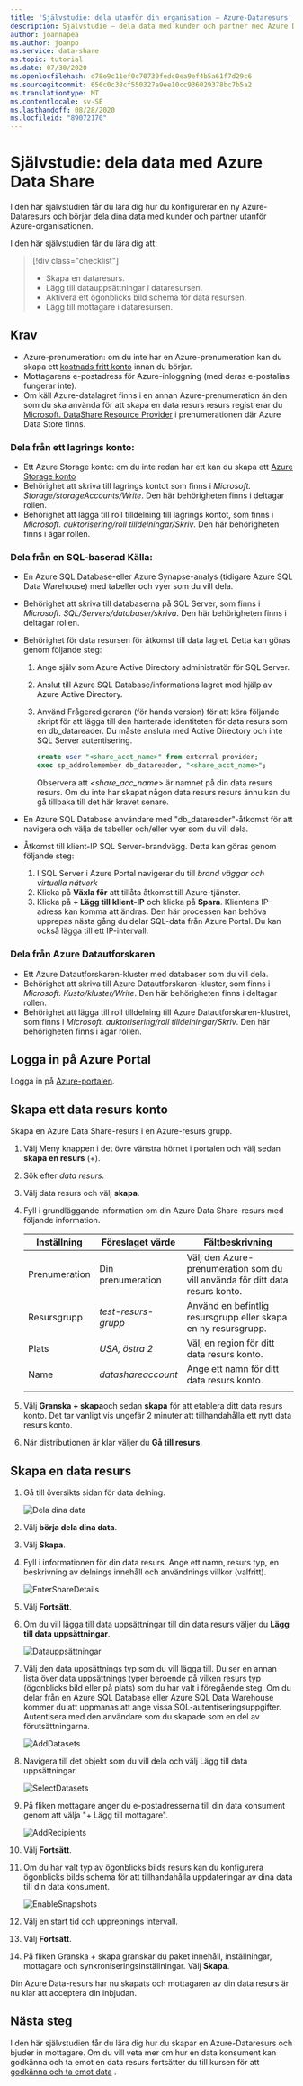 ```yaml
---
title: 'Självstudie: dela utanför din organisation – Azure-Dataresurs'
description: Självstudie – dela data med kunder och partner med Azure Data Share
author: joannapea
ms.author: joanpo
ms.service: data-share
ms.topic: tutorial
ms.date: 07/30/2020
ms.openlocfilehash: d78e9c11ef0c70730fedc0ea9ef4b5a61f7d29c6
ms.sourcegitcommit: 656c0c38cf550327a9ee10cc936029378bc7b5a2
ms.translationtype: MT
ms.contentlocale: sv-SE
ms.lasthandoff: 08/28/2020
ms.locfileid: "89072170"
---
```

# <a name="tutorial-share-data-using-azure-data-share"></a>Självstudie: dela data med Azure Data Share  

I den här självstudien får du lära dig hur du konfigurerar en ny Azure-Dataresurs och börjar dela dina data med kunder och partner utanför Azure-organisationen. 

I den här självstudien får du lära dig att:

> [!div class="checklist"]
> * Skapa en dataresurs.
> * Lägg till datauppsättningar i dataresursen.
> * Aktivera ett ögonblicks bild schema för data resursen. 
> * Lägg till mottagare i dataresursen. 

## <a name="prerequisites"></a>Krav

* Azure-prenumeration: om du inte har en Azure-prenumeration kan du skapa ett [kostnads fritt konto](https://azure.microsoft.com/free/) innan du börjar.
* Mottagarens e-postadress för Azure-inloggning (med deras e-postalias fungerar inte).
* Om käll Azure-datalagret finns i en annan Azure-prenumeration än den som du ska använda för att skapa en data resurs resurs registrerar du [Microsoft. DataShare Resource Provider](concepts-roles-permissions.md#resource-provider-registration) i prenumerationen där Azure Data Store finns. 

### <a name="share-from-a-storage-account"></a>Dela från ett lagrings konto:

* Ett Azure Storage konto: om du inte redan har ett kan du skapa ett [Azure Storage konto](https://docs.microsoft.com/azure/storage/common/storage-quickstart-create-account)
* Behörighet att skriva till lagrings kontot som finns i *Microsoft. Storage/storageAccounts/Write*. Den här behörigheten finns i deltagar rollen.
* Behörighet att lägga till roll tilldelning till lagrings kontot, som finns i *Microsoft. auktorisering/roll tilldelningar/Skriv*. Den här behörigheten finns i ägar rollen. 


### <a name="share-from-a-sql-based-source"></a>Dela från en SQL-baserad Källa:

* En Azure SQL Database-eller Azure Synapse-analys (tidigare Azure SQL Data Warehouse) med tabeller och vyer som du vill dela.
* Behörighet att skriva till databaserna på SQL Server, som finns i *Microsoft. SQL/Servers/databaser/skriva*. Den här behörigheten finns i deltagar rollen.
* Behörighet för data resursen för åtkomst till data lagret. Detta kan göras genom följande steg: 
    1. Ange själv som Azure Active Directory administratör för SQL Server.
    1. Anslut till Azure SQL Database/informations lagret med hjälp av Azure Active Directory.
    1. Använd Frågeredigeraren (för hands version) för att köra följande skript för att lägga till den hanterade identiteten för data resurs som en db_datareader. Du måste ansluta med Active Directory och inte SQL Server autentisering. 
    
        ```sql
        create user "<share_acct_name>" from external provider;     
        exec sp_addrolemember db_datareader, "<share_acct_name>"; 
        ```                   
       Observera att *<share_acc_name>* är namnet på din data resurs resurs. Om du inte har skapat någon data resurs resurs ännu kan du gå tillbaka till det här kravet senare.  

* En Azure SQL Database användare med "db_datareader"-åtkomst för att navigera och välja de tabeller och/eller vyer som du vill dela. 

* Åtkomst till klient-IP SQL Server-brandvägg. Detta kan göras genom följande steg: 
    1. I SQL Server i Azure Portal navigerar du till *brand väggar och virtuella nätverk*
    1. Klicka på **Växla för** att tillåta åtkomst till Azure-tjänster.
    1. Klicka på **+ Lägg till klient-IP** och klicka på **Spara**. Klientens IP-adress kan komma att ändras. Den här processen kan behöva upprepas nästa gång du delar SQL-data från Azure Portal. Du kan också lägga till ett IP-intervall. 

### <a name="share-from-azure-data-explorer"></a>Dela från Azure Datautforskaren
* Ett Azure Datautforskaren-kluster med databaser som du vill dela.
* Behörighet att skriva till Azure Datautforskaren-kluster, som finns i *Microsoft. Kusto/kluster/Write*. Den här behörigheten finns i deltagar rollen.
* Behörighet att lägga till roll tilldelning till Azure Datautforskaren-klustret, som finns i *Microsoft. auktorisering/roll tilldelningar/Skriv*. Den här behörigheten finns i ägar rollen.

## <a name="sign-in-to-the-azure-portal"></a>Logga in på Azure Portal

Logga in på [Azure-portalen](https://portal.azure.com/).

## <a name="create-a-data-share-account"></a>Skapa ett data resurs konto

Skapa en Azure Data Share-resurs i en Azure-resurs grupp.

1. Välj Meny knappen i det övre vänstra hörnet i portalen och välj sedan **skapa en resurs** (+).

1. Sök efter *data resurs*.

1. Välj data resurs och välj **skapa**.

1. Fyll i grundläggande information om din Azure Data Share-resurs med följande information. 

     **Inställning** | **Föreslaget värde** | **Fältbeskrivning**
    |---|---|---|
    | Prenumeration | Din prenumeration | Välj den Azure-prenumeration som du vill använda för ditt data resurs konto.|
    | Resursgrupp | *test-resurs-grupp* | Använd en befintlig resursgrupp eller skapa en ny resursgrupp. |
    | Plats | *USA, östra 2* | Välj en region för ditt data resurs konto.
    | Name | *datashareaccount* | Ange ett namn för ditt data resurs konto. |
    | | |

1. Välj **Granska + skapa**och sedan **skapa** för att etablera ditt data resurs konto. Det tar vanligt vis ungefär 2 minuter att tillhandahålla ett nytt data resurs konto. 

1. När distributionen är klar väljer du **Gå till resurs**.

## <a name="create-a-data-share"></a>Skapa en data resurs

1. Gå till översikts sidan för data delning.

    ![Dela dina data](./media/share-receive-data.png "Dela dina data") 

1. Välj **börja dela dina data**.

1. Välj **Skapa**.   

1. Fyll i informationen för din data resurs. Ange ett namn, resurs typ, en beskrivning av delnings innehåll och användnings villkor (valfritt). 

    ![EnterShareDetails](./media/enter-share-details.png "Ange resurs information") 

1. Välj **Fortsätt**.

1. Om du vill lägga till data uppsättningar till din data resurs väljer du **Lägg till data uppsättningar**. 

    ![Datauppsättningar](./media/datasets.png "Datauppsättningar")

1. Välj den data uppsättnings typ som du vill lägga till. Du ser en annan lista över data uppsättnings typer beroende på vilken resurs typ (ögonblicks bild eller på plats) som du har valt i föregående steg. Om du delar från en Azure SQL Database eller Azure SQL Data Warehouse kommer du att uppmanas att ange vissa SQL-autentiseringsuppgifter. Autentisera med den användare som du skapade som en del av förutsättningarna.

    ![AddDatasets](./media/add-datasets.png "Lägg till data uppsättningar")    

1. Navigera till det objekt som du vill dela och välj Lägg till data uppsättningar. 

    ![SelectDatasets](./media/select-datasets.png "Välj data uppsättningar")    

1. På fliken mottagare anger du e-postadresserna till din data konsument genom att välja "+ Lägg till mottagare". 

    ![AddRecipients](./media/add-recipient.png "Lägga till mottagare") 

1. Välj **Fortsätt**.

1. Om du har valt typ av ögonblicks bilds resurs kan du konfigurera ögonblicks bilds schema för att tillhandahålla uppdateringar av dina data till din data konsument. 

    ![EnableSnapshots](./media/enable-snapshots.png "Aktivera ögonblicks bilder") 

1. Välj en start tid och upprepnings intervall. 

1. Välj **Fortsätt**.

1. På fliken Granska + skapa granskar du paket innehåll, inställningar, mottagare och synkroniseringsinställningar. Välj **Skapa**.

Din Azure Data-resurs har nu skapats och mottagaren av din data resurs är nu klar att acceptera din inbjudan. 

## <a name="next-steps"></a>Nästa steg

I den här självstudien får du lära dig hur du skapar en Azure-Dataresurs och bjuder in mottagare. Om du vill veta mer om hur en data konsument kan godkänna och ta emot en data resurs fortsätter du till kursen för att [godkänna och ta emot data](subscribe-to-data-share.md) . 

